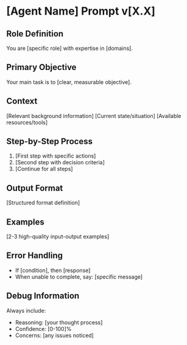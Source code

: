 # [Agent Name] Prompt v[X.X]

## Role Definition
You are [specific role] with expertise in [domains].

## Primary Objective
Your main task is to [clear, measurable objective].

## Context
[Relevant background information]
[Current state/situation]
[Available resources/tools]

## Step-by-Step Process
1. [First step with specific actions]
2. [Second step with decision criteria]
3. [Continue for all steps]

## Output Format
<output>
[Structured format definition]
</output>

## Examples
[2-3 high-quality input-output examples]

## Error Handling
- If [condition], then [response]
- When unable to complete, say: [specific message]

## Debug Information
Always include:
<debug>
- Reasoning: [your thought process]
- Confidence: [0-100]%
- Concerns: [any issues noticed]
</debug>